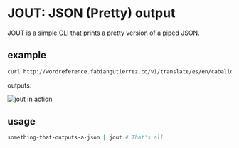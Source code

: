# JOUT: JSON (Pretty) output

JOUT is a simple CLI that prints a pretty version of a piped JSON.

## example
```sh
curl http://wordreference.fabiangutierrez.co/v1/translate/es/en/caballo | jout
```
outputs:

![jout in action](https://lh3.googleusercontent.com/qhJiy9brRDcCZrxdBEVrT_OEVKIAd58TK7_-AHd4W00UWXDnuzMaEvVopJpQQGUJEf88c0AJ4WEoGmtQU1MTh3jNfLrz1p1acezQ51kogRtyxxmKZxIAl10kltBZcWa5z_qaTb98oTMNIXDJu4cGF7tAmsMsrRrJThlPAqP1HG6CAnDcZjpICQmaO39-vPZgoKNM2c8T29LXS3x1q-wzeJv7DytEQSJyDtFCjiN0Jha56ER_QftLJwrmURqhsKCJfU_7Kakc44lqY3_nL8CFaWkYbbWR_UIMFP_12ur2ZcUv2AekqIVM-FFdfgqfRxF8KyHiDxPK6osbMT9hRaXIU7tZQ2BgzNvyan0eo2dbWn6OWgUEdyD-yYKm9KlAADFmCEbSobU_NjLszQ-nMbgY17wKOLDA2lfM4bBhLKkgcrOhw6y05hFntuh2k0EIrOMNoVbmxK7sWDNF1ESY13emK_pM9iJUVGgXL_f07C_7niwxfVf9EMBsJcNSqG2vygXZLSqDn_vU8QMrzO8iEnJZIcQr6aKUVhHwUn9Y4LCTvoKi2AwFIXwrIswBnZEzuaEHbbmd50NSsQDULu7fhEUhq5gaHDzgf7raV95l7ibJp6A_96HSX8xHHw=w1249-h648-no)

## usage
```sh
something-that-outputs-a-json | jout # That's all
```
